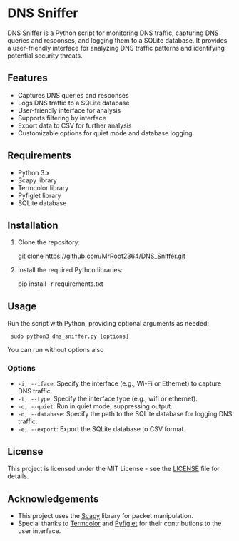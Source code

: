 # DNS Sniffer

DNS Sniffer is a Python script for monitoring DNS traffic, capturing DNS queries and responses, and logging them to a SQLite database. It provides a user-friendly interface for analyzing DNS traffic patterns and identifying potential security threats.

## Features

- Captures DNS queries and responses
- Logs DNS traffic to a SQLite database
- User-friendly interface for analysis
- Supports filtering by interface
- Export data to CSV for further analysis
- Customizable options for quiet mode and database logging

## Requirements

- Python 3.x
- Scapy library
- Termcolor library
- Pyfiglet library
- SQLite database

## Installation

1. Clone the repository:

     git clone https://github.com/MrRoot2364/DNS_Sniffer.git

2. Install the required Python libraries:

     pip install -r requirements.txt


## Usage

Run the script with Python, providing optional arguments as needed:

     sudo python3 dns_sniffer.py [options]


You can run without options also

### Options

- `-i, --iface`: Specify the interface (e.g., Wi-Fi or Ethernet) to capture DNS traffic.
- `-t, --type`: Specify the interface type (e.g., wifi or ethernet).
- `-q, --quiet`: Run in quiet mode, suppressing output.
- `-d, --database`: Specify the path to the SQLite database for logging DNS traffic.
- `-e, --export`: Export the SQLite database to CSV format.

## License

This project is licensed under the MIT License - see the [LICENSE](LICENSE) file for details.

## Acknowledgements

- This project uses the [Scapy](https://scapy.net/) library for packet manipulation.
- Special thanks to [Termcolor](https://pypi.org/project/termcolor/) and [Pyfiglet](https://pypi.org/project/pyfiglet/) for their contributions to the user interface.
